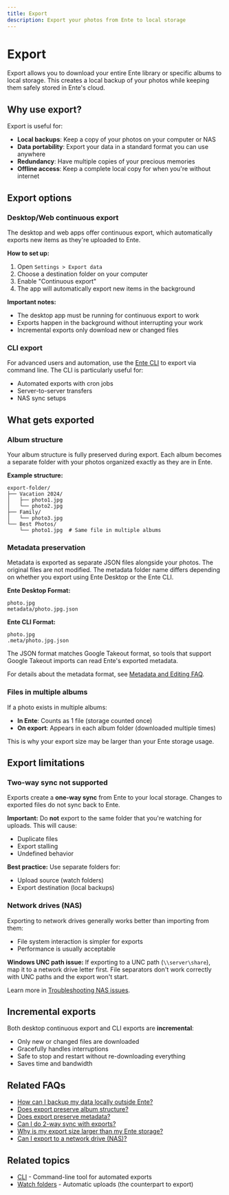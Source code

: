 ```yaml
---
title: Export
description: Export your photos from Ente to local storage
---
```


# Export

Export allows you to download your entire Ente library or specific albums to local storage. This creates a local backup of your photos while keeping them safely stored in Ente's cloud.

## Why use export?

Export is useful for:

- **Local backups**: Keep a copy of your photos on your computer or NAS
- **Data portability**: Export your data in a standard format you can use anywhere
- **Redundancy**: Have multiple copies of your precious memories
- **Offline access**: Keep a complete local copy for when you're without internet

## Export options

### Desktop/Web continuous export

The desktop and web apps offer continuous export, which automatically exports new items as they're uploaded to Ente.

**How to set up:**

1. Open `Settings > Export data`
2. Choose a destination folder on your computer
3. Enable "Continuous export"
4. The app will automatically export new items in the background

**Important notes:**

- The desktop app must be running for continuous export to work
- Exports happen in the background without interrupting your work
- Incremental exports only download new or changed files

### CLI export

For advanced users and automation, use the [Ente CLI](/photos/features/utilities/cli) to export via command line. The CLI is particularly useful for:

- Automated exports with cron jobs
- Server-to-server transfers
- NAS sync setups

## What gets exported

### Album structure

Your album structure is fully preserved during export. Each album becomes a separate folder with your photos organized exactly as they are in Ente.

**Example structure:**

```
export-folder/
├── Vacation 2024/
│   ├── photo1.jpg
│   └── photo2.jpg
├── Family/
│   └── photo3.jpg
└── Best Photos/
    └── photo1.jpg  # Same file in multiple albums
```

### Metadata preservation

Metadata is exported as separate JSON files alongside your photos. The original files are not modified. The metadata folder name differs depending on whether you export using Ente Desktop or the Ente CLI.

**Ente Desktop Format:**

```
photo.jpg
metadata/photo.jpg.json
```

**Ente CLI Format:**

```
photo.jpg
.meta/photo.jpg.json
```

The JSON format matches Google Takeout format, so tools that support Google Takeout imports can read Ente's exported metadata.

For details about the metadata format, see [Metadata and Editing FAQ](/photos/faq/metadata-and-editing#export-data-preserve-metadata).

### Files in multiple albums

If a photo exists in multiple albums:

- **In Ente**: Counts as 1 file (storage counted once)
- **On export**: Appears in each album folder (downloaded multiple times)

This is why your export size may be larger than your Ente storage usage.

## Export limitations

### Two-way sync not supported

Exports create a **one-way sync** from Ente to your local storage. Changes to exported files do not sync back to Ente.

**Important:** Do **not** export to the same folder that you're watching for uploads. This will cause:

- Duplicate files
- Export stalling
- Undefined behavior

**Best practice:** Use separate folders for:

- Upload source (watch folders)
- Export destination (local backups)

### Network drives (NAS)

Exporting to network drives generally works better than importing from them:

- File system interaction is simpler for exports
- Performance is usually acceptable

**Windows UNC path issue:** If exporting to a UNC path (`\\server\share`), map it to a network drive letter first. File separators don't work correctly with UNC paths and the export won't start.

Learn more in [Troubleshooting NAS issues](/photos/faq/troubleshooting#nas).

## Incremental exports

Both desktop continuous export and CLI exports are **incremental**:

- Only new or changed files are downloaded
- Gracefully handles interruptions
- Safe to stop and restart without re-downloading everything
- Saves time and bandwidth

## Related FAQs

- [How can I backup my data locally outside Ente?](/photos/faq/advanced-features#local-backup)
- [Does export preserve album structure?](/photos/faq/advanced-features#export-album-structure)
- [Does export preserve metadata?](/photos/faq/advanced-features#export-preserves-metadata)
- [Can I do 2-way sync with exports?](/photos/faq/advanced-features#export-two-way-sync)
- [Why is my export size larger than my Ente storage?](/photos/faq/advanced-features#export-size-larger)
- [Can I export to a network drive (NAS)?](/photos/faq/advanced-features#export-to-nas)

## Related topics

- [CLI](/photos/features/utilities/cli) - Command-line tool for automated exports
- [Watch folders](/photos/features/backup-and-sync/watch-folders) - Automatic uploads (the counterpart to export)
